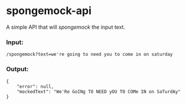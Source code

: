 # spongemock-api
A simple API that will _spongemock_ the input text.

### Input:

`/spongemock?text=we're going to need you to come in on saturday`

### Output:

```
{
    "error": null,
    "mockedText": "We'Re GoINg TO NEED yOU TO COMe IN on SaTurdAy"
}
```
